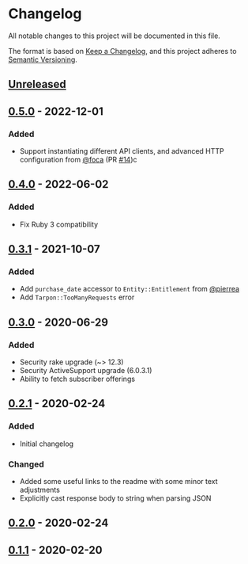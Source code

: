 # Changelog
All notable changes to this project will be documented in this file.

The format is based on [Keep a Changelog](https://keepachangelog.com/en/1.0.0/),
and this project adheres to [Semantic Versioning](https://semver.org/spec/v2.0.0.html).

## [Unreleased](https://github.com/fishbrain/tarpon/compare/v0.5.0...HEAD)

## [0.5.0](https://github.com/fishbrain/tarpon/compare/v0.4.0...v0.5.0) - 2022-12-01

### Added
- Support instantiating different API clients, and advanced HTTP configuration from [@foca](https://github.com/foca) (PR [#14](https://github.com/fishbrain/tarpon/pull/14))c

## [0.4.0](https://github.com/fishbrain/tarpon/compare/v0.3.1...v0.4.0) - 2022-06-02

### Added
- Fix Ruby 3 compatibility

## [0.3.1](https://github.com/fishbrain/tarpon/compare/v0.3.0...v0.3.1) - 2021-10-07

### Added
- Add `purchase_date` accessor to `Entity::Entitlement` from [@pierrea](https://github.com/pierrea)
- Add `Tarpon::TooManyRequests` error

## [0.3.0](https://github.com/fishbrain/tarpon/compare/v0.2.1...v0.3.0) - 2020-06-29

### Added
- Security rake upgrade (~> 12.3)
- Security ActiveSupport upgrade (6.0.3.1)
- Ability to fetch subscriber offerings

## [0.2.1](https://github.com/fishbrain/tarpon/compare/v0.2.0...v0.2.1) - 2020-02-24

### Added
- Initial changelog

### Changed
- Added some useful links to the readme with some minor text adjustments
- Explicitly cast response body to string when parsing JSON

## [0.2.0](https://github.com/fishbrain/tarpon/compare/v0.1.1...v0.2.0) - 2020-02-24

## [0.1.1](https://github.com/fishbrain/tarpon/compare/v0.1.0...v0.1.1) - 2020-02-20

